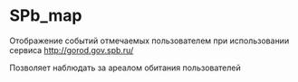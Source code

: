 # SPb_map

Отображение событий отмечаемых пользователем при использовании сервиса http://gorod.gov.spb.ru/

Позволяет наблюдать за ареалом обитания пользователей
